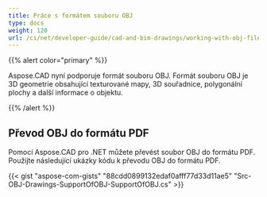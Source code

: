 ```yaml
---
title: Práce s formátem souboru OBJ
type: docs
weight: 120
url: /cs/net/developer-guide/cad-and-bim-drawings/working-with-obj-file-format/
---
```


{{% alert color="primary" %}}

Aspose.CAD nyní podporuje formát souboru OBJ. Formát souboru OBJ je 3D geometrie obsahující texturované mapy, 3D souřadnice, polygonální plochy a další informace o objektu.

{{% /alert %}}

## **Převod OBJ do formátu PDF**

Pomocí Aspose.CAD pro .NET můžete převést soubor OBJ do formátu PDF. Použijte následující ukázky kódu k převodu OBJ do formátu PDF.

{{< gist "aspose-com-gists" "88cdd0899132edaf0afff77d33d11ae5" "Src-OBJ-Drawings-SupportOfOBJ-SupportOfOBJ.cs" >}}
